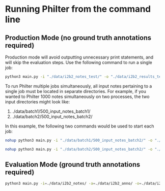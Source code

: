 # Running Philter from the command line

## Production Mode (no ground truth annotations required)
Production mode will avoid outputting unnecessary print statements, and will skip the evaluation steps. Use the following command to run a single job:
```bash
python3 main.py -i "./data/i2b2_notes_test/" -o "./data/i2b2_results_test/" -f=./configs/ucsf_pipeline_test_map_regex_context.json --prod=True
```

To run Philter multiple jobs simultaneously, all input notes pertaining to a single job must be located in separate directories. For example, if you wanted to Philter 1000 notes simultaneously on two processes, the two input directories might look like:

1. ./data/batch1/500_input_notes_batch1/
2. ./data/batch2/500_input_notes_batch2/

In this example, the following two commands would be used to start each job:
```bash
nohup python3 main.py -i "./data/batch1/500_input_notes_batch2/" -o "./data/i2b2_results_test/"" -f=./configs/ucsf_pipeline_test_map_regex_context.json --prod=True > ./data/batch1/batch1_terminal_out.txt 2>&1 &

```
```bash
nohup python3 main.py -i "./data/batch2/500_input_notes_batch2/" -o "./data/i2b2_results_test/" -f=./configs/ucsf_pipeline_test_map_regex_context.json --prod=True > ./data/batch2/batch2_terminal_out.txt 2>&1 &

```


## Evaluation Mode (ground truth annotations required)
```bash
python3 main.py -i=./data/i2b2_notes/ -a=./data/i2b2_anno/ -o=./data/i2b2_results/ -f=./configs/ucsf_pipeline_test_map_regex_context.json
```

